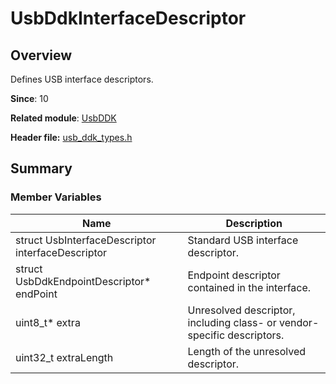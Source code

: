 # UsbDdkInterfaceDescriptor

## Overview

Defines USB interface descriptors.

**Since**: 10

**Related module**: [UsbDDK](capi-usbddk.md)

**Header file:** [usb_ddk_types.h](capi-usb-ddk-types-h.md)

## Summary

### Member Variables

| Name| Description|
| -- | -- |
| struct UsbInterfaceDescriptor interfaceDescriptor | Standard USB interface descriptor.|
| struct UsbDdkEndpointDescriptor* endPoint | Endpoint descriptor contained in the interface.|
| uint8_t* extra | Unresolved descriptor, including class- or vendor-specific descriptors.|
| uint32_t extraLength | Length of the unresolved descriptor.|
